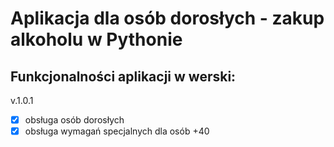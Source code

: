 # Aplikacja dla osób dorosłych - zakup alkoholu w Pythonie

## Funkcjonalności aplikacji w werski:

v.1.0.1
- [x] obsługa osób dorosłych
- [x] obsługa wymagań specjalnych dla osób +40